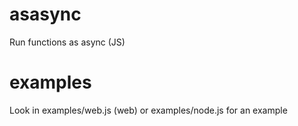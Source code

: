 # asasync
Run functions as async (JS)

# examples
Look in examples/web.js (web) or examples/node.js for an example
